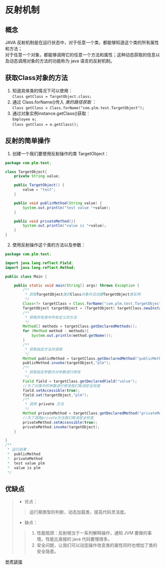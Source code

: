 # 反射机制

## 概念
JAVA 反射机制是在运行状态中，对于任意一个类，都能够知道这个类的所有属性和方法；  
对于任意一个对象，都能够调用它的任意一个方法和属性；这种动态获取的信息以及动态调用对象的方法的功能称为 java 语言的反射机制。  

## 获取Class对象的方法
1. 知道具体类的情况下可以使用：  
`Class getClass = TargetObject.class;`
2. 通过 Class.forName()传入 *类的路径获取* ：  
`Class getClass = Class.forName("com.plm.test.TargetObject");`
3. 通过对象实例instance.getClass()获取：  
`Employee e;  `  
`Class getClass = e.getClass();`  
## 反射的简单操作
1. 创建一个我们要使用反射操作的类 TargetObject：
```java
package com.plm.test;

class TargetObject{
    private String value;

    public TargetObject() {
        value = "test";
    }

    public void publicMethod(String value) {
        System.out.println("test value "+value);
    }

    public void privateMethod(){
        System.out.println("value is "+value);
    }
}

```
2. 使用反射操作这个类的方法以及参数：
```java
package com.plm.test;

import java.lang.reflect.Field;
import java.lang.reflect.Method;

public class Main {

    public static void main(String[] args) throws Exception {
        /**
         * 获取TargetObject类的Class对象并且创建TargetObject类实例
         */
        Class<?> targetClass = Class.forName("com.plm.test.TargetObject");
        TargetObject targetObject = (TargetObject) targetClass.newInstance();
        /**
         * 获取所有类中所有定义的方法
         */
        Method[] methods = targetClass.getDeclaredMethods();
        for (Method method : methods){
            System.out.println(method.getName());
        }
        /**
         * 获取指定方法并调用
         */
        Method publicMethod = targetClass.getDeclaredMethod("publicMethod",String.class);
        publicMethod.invoke(targetObject,"plm");
        /**
         * 获取指定参数并对参数进行修改
         */
        Field field = targetClass.getDeclaredField("value");
        //为了对类中的参数进行修改我们取消安全检查
        field.setAccessible(true);
        field.set(targetObject,"plm");
        /**
         * 调用 private 方法
         */
        Method privateMethod = targetClass.getDeclaredMethod("privateMethod");
        //为了调用private方法我们取消安全检查
        privateMethod.setAccessible(true);
        privateMethod.invoke(targetObject);
    }

}
/**
 * 运行结果：
 *  publicMethod
 *  privateMethod
 *  test value plm
 *  value is plm
 */
```
## 优缺点
>* 优点：  
>> 运行期类型的判断，动态加载类，提高代码灵活度。  
>* 缺点：  
>>1. 性能瓶颈：反射相当于一系列解释操作，通知 JVM 要做的事情，性能比直接的 java 代码要慢很多。  
>>2. 安全问题，让我们可以动态操作改变类的属性同时也增加了类的安全隐患。  

[参考链接](https://github.com/Snailclimb/JavaGuide/blob/master/docs/java/basic/reflection.md)
